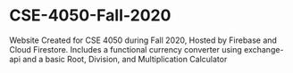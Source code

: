 # CSE-4050-Fall-2020
Website Created for CSE 4050 during Fall 2020, Hosted by Firebase and Cloud Firestore. Includes a functional currency converter using exchange-api and a basic Root, Division, and Multiplication Calculator
